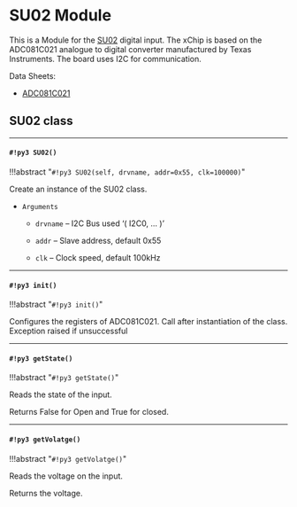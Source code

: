 # SU02 Module

This is a Module for the [SU02](https://wiki.xinabox.cc/SU02_-_Universal_Digital_Input) digital input.
The xChip is based on the ADC081C021 analogue to digital converter manufactured by Texas Instruments.
The board uses I2C for communication.

Data Sheets:


* [ADC081C021](http://www.ti.com/lit/ds/symlink/adc081c021.pdf)

## SU02 class


---
#### `#!py3 SU02()`

!!!abstract "`#!py3 SU02(self, drvname, addr=0x55, clk=100000)`"

Create an instance of the SU02 class.


* ```Arguments```

    
    * ```drvname``` – I2C Bus used ‘( I2C0, … )’


    * ```addr``` – Slave address, default 0x55


    * ```clk``` – Clock speed, default 100kHz



---
#### `#!py3 init()`

!!!abstract "`#!py3 init()`"

Configures the registers of ADC081C021.
Call after instantiation of the class.
Exception raised if unsuccessful


---
#### `#!py3 getState()`

!!!abstract "`#!py3 getState()`"

Reads the state of the input.

Returns False for Open and True for closed.


---
#### `#!py3 getVolatge()`

!!!abstract "`#!py3 getVolatge()`"

Reads the voltage on the input.

Returns the voltage.
